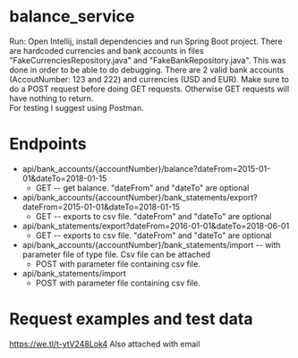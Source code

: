 # balance_service

Run:
Open Intellij, install dependencies and run Spring Boot project.
There are hardcoded currencies and bank accounts in files "FakeCurrenciesRepository.java" and "FakeBankRepository.java". This was done in order to be able to do debugging. There are 2 valid bank accounts (AccoutNumber: 123 and 222) and currencies (USD and EUR). 
Make sure to do a POST request before doing GET requests. Otherwise GET requests will have nothing to return.   
For testing I suggest using Postman.

# Endpoints
- api/bank_accounts/{accountNumber}/balance?dateFrom=2015-01-01&dateTo=2018-01-15 
	- GET -- get balance. "dateFrom" and "dateTo" are optional
- api/bank_accounts/{accountNumber}/bank_statements/export?dateFrom=2015-01-01&dateTo=2018-01-15 
	- GET -- exports to csv file. "dateFrom" and "dateTo" are optional
- api/bank_statements/export?dateFrom=2016-01-01&dateTo=2018-06-01
	- GET -- exports to csv file. "dateFrom" and "dateTo" are optional
- api/bank_accounts/{accountNumber}/bank_statements/import -- with parameter file of type file. Csv file can be attached
  - POST with parameter file containing csv file.
- api/bank_statements/import
  - POST with parameter file containing csv file.
  
# Request examples and test data
https://we.tl/t-ytV248Lok4
Also attached with email


